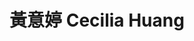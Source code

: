 ---
chinese_name: 黃意婷
english_name: Cecilia Huang
title: 黃意婷 Cecilia Huang
id: ceciliahuang
collection: members
position: Part-time Research Assistant
type: part-time research assistant
department: 123
image_path: https://source.unsplash.com/collection/139386/600x600?a=.png
photo: pt_ra/bio-photo.jpg
blurb: 123
---